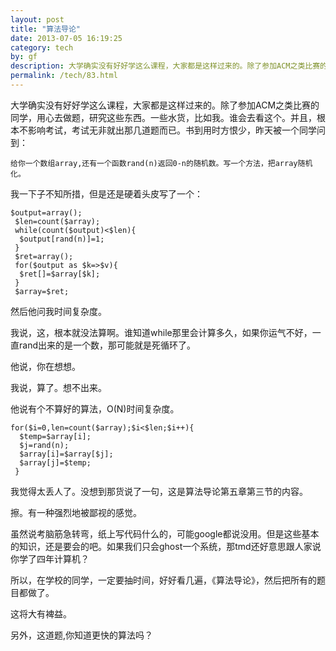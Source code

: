 ```yaml
---
layout: post
title: "算法导论"
date: 2013-07-05 16:19:25
category: tech
by: gf
description: 大学确实没有好好学这么课程，大家都是这样过来的。除了参加ACM之类比赛的同学，用心去做题，研究这些东西。一些水货，比如我。谁会去看这个。并且，根本不影响考试，考试无非就出那几
permalink: /tech/83.html
---
```

大学确实没有好好学这么课程，大家都是这样过来的。除了参加ACM之类比赛的同学，用心去做题，研究这些东西。一些水货，比如我。谁会去看这个。并且，根本不影响考试，考试无非就出那几道题而已。书到用时方恨少，昨天被一个同学问到：

``````````
给你一个数组array,还有一个函数rand(n)返回0-n的随机数。写一个方法，把array随机化。
``````````

我一下子不知所措，但是还是硬着头皮写了一个：

``````````
$output=array();
 $len=count($array);
 while(count($output)<$len){
  $output[rand(n)]=1;
 }
 $ret=array();
 for($output as $k=>$v){
  $ret[]=$array[$k];
 }
 $array=$ret;
``````````

然后他问我时间复杂度。

我说，这，根本就没法算啊。谁知道while那里会计算多久，如果你运气不好，一直rand出来的是一个数，那可能就是死循环了。

他说，你在想想。

我说，算了。想不出来。

他说有个不算好的算法，O(N)时间复杂度。

``````````
for($i=0,len=count($array);$i<$len;$i++){
  $temp=$array[i];
  $j=rand(n);
  $array[i]=$array[$j];
  $array[j]=$temp;
 }
``````````

我觉得太丢人了。没想到那货说了一句，这是算法导论第五章第三节的内容。

擦。有一种强烈地被鄙视的感觉。

虽然说考脑筋急转弯，纸上写代码什么的，可能google都说没用。但是这些基本的知识，还是要会的吧。如果我们只会ghost一个系统，那tmd还好意思跟人家说你学了四年计算机？

所以，在学校的同学，一定要抽时间，好好看几遍，《算法导论》，然后把所有的题目都做了。

这将大有裨益。

另外，这道题,你知道更快的算法吗？